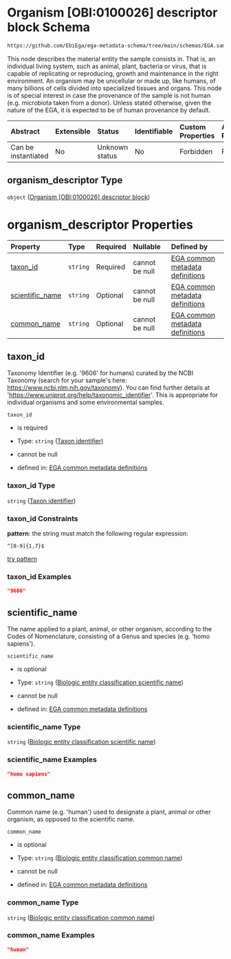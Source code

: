 # Organism \[OBI:0100026] descriptor block Schema

```txt
https://github.com/EbiEga/ega-metadata-schema/tree/main/schemas/EGA.sample.json#/properties/organism_descriptor
```

This node describes the material entity the sample consists in. That is, an individual living system, such as animal, plant, bacteria or virus, that is capable of replicating or reproducing, growth and maintenance in the right environment. An organism may be unicellular or made up, like humans, of many billions of cells divided into specialized tissues and organs. This node is of special interest in case the provenance of the sample is not human (e.g. microbiota taken from a donor). Unless stated otherwise, given the nature of the EGA, it is expected to be of human provenance by default.

| Abstract            | Extensible | Status         | Identifiable | Custom Properties | Additional Properties | Access Restrictions | Defined In                                                                   |
| :------------------ | :--------- | :------------- | :----------- | :---------------- | :-------------------- | :------------------ | :--------------------------------------------------------------------------- |
| Can be instantiated | No         | Unknown status | No           | Forbidden         | Forbidden             | none                | [EGA.sample.json\*](../../../schemas/EGA.sample.json "open original schema") |

## organism\_descriptor Type

`object` ([Organism \[OBI:0100026\] descriptor block](ega-12-definitions-organism-obi0100026-descriptor-block.md))

# organism\_descriptor Properties

| Property                             | Type     | Required | Nullable       | Defined by                                                                                                                                                                                                                                                                                                        |
| :----------------------------------- | :------- | :------- | :------------- | :---------------------------------------------------------------------------------------------------------------------------------------------------------------------------------------------------------------------------------------------------------------------------------------------------------------- |
| [taxon\_id](#taxon_id)               | `string` | Required | cannot be null | [EGA common metadata definitions](ega-12-definitions-organism-obi0100026-descriptor-block-properties-taxon-identifier.md "https://github.com/EbiEga/ega-metadata-schema/tree/main/schemas/EGA.common-definitions.json#/definitions/organism_descriptor/properties/taxon_id")                                      |
| [scientific\_name](#scientific_name) | `string` | Optional | cannot be null | [EGA common metadata definitions](ega-12-definitions-organism-obi0100026-descriptor-block-properties-biologic-entity-classification-scientific-name.md "https://github.com/EbiEga/ega-metadata-schema/tree/main/schemas/EGA.common-definitions.json#/definitions/organism_descriptor/properties/scientific_name") |
| [common\_name](#common_name)         | `string` | Optional | cannot be null | [EGA common metadata definitions](ega-12-definitions-organism-obi0100026-descriptor-block-properties-biologic-entity-classification-common-name.md "https://github.com/EbiEga/ega-metadata-schema/tree/main/schemas/EGA.common-definitions.json#/definitions/organism_descriptor/properties/common_name")         |

## taxon\_id

Taxonomy Identifier (e.g. '9606' for humans) curated by the NCBI Taxonomy (search for your sample's here: <https://www.ncbi.nlm.nih.gov/taxonomy>). You can find further details at '<https://www.uniprot.org/help/taxonomic_identifier>'. This is appropriate for individual organisms and some environmental samples.

`taxon_id`

* is required

* Type: `string` ([Taxon identifier](ega-12-definitions-organism-obi0100026-descriptor-block-properties-taxon-identifier.md))

* cannot be null

* defined in: [EGA common metadata definitions](ega-12-definitions-organism-obi0100026-descriptor-block-properties-taxon-identifier.md "https://github.com/EbiEga/ega-metadata-schema/tree/main/schemas/EGA.common-definitions.json#/definitions/organism_descriptor/properties/taxon_id")

### taxon\_id Type

`string` ([Taxon identifier](ega-12-definitions-organism-obi0100026-descriptor-block-properties-taxon-identifier.md))

### taxon\_id Constraints

**pattern**: the string must match the following regular expression:&#x20;

```regexp
^[0-9]{1,7}$
```

[try pattern](https://regexr.com/?expression=%5E%5B0-9%5D%7B1%2C7%7D%24 "try regular expression with regexr.com")

### taxon\_id Examples

```json
"9606"
```

## scientific\_name

The name applied to a plant, animal, or other organism, according to the Codes of Nomenclature, consisting of a Genus and species (e.g. 'homo sapiens').

`scientific_name`

* is optional

* Type: `string` ([Biologic entity classification scientific name](ega-12-definitions-organism-obi0100026-descriptor-block-properties-biologic-entity-classification-scientific-name.md))

* cannot be null

* defined in: [EGA common metadata definitions](ega-12-definitions-organism-obi0100026-descriptor-block-properties-biologic-entity-classification-scientific-name.md "https://github.com/EbiEga/ega-metadata-schema/tree/main/schemas/EGA.common-definitions.json#/definitions/organism_descriptor/properties/scientific_name")

### scientific\_name Type

`string` ([Biologic entity classification scientific name](ega-12-definitions-organism-obi0100026-descriptor-block-properties-biologic-entity-classification-scientific-name.md))

### scientific\_name Examples

```json
"homo sapiens"
```

## common\_name

Common name (e.g. 'human') used to designate a plant, animal or other organism, as opposed to the scientific name.

`common_name`

* is optional

* Type: `string` ([Biologic entity classification common name](ega-12-definitions-organism-obi0100026-descriptor-block-properties-biologic-entity-classification-common-name.md))

* cannot be null

* defined in: [EGA common metadata definitions](ega-12-definitions-organism-obi0100026-descriptor-block-properties-biologic-entity-classification-common-name.md "https://github.com/EbiEga/ega-metadata-schema/tree/main/schemas/EGA.common-definitions.json#/definitions/organism_descriptor/properties/common_name")

### common\_name Type

`string` ([Biologic entity classification common name](ega-12-definitions-organism-obi0100026-descriptor-block-properties-biologic-entity-classification-common-name.md))

### common\_name Examples

```json
"human"
```
